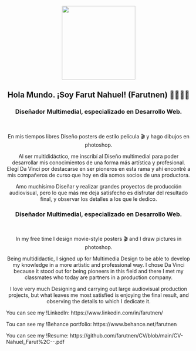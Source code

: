 
<p align="center" width="300">
   <img align="center" width="200" src="https://avatars.githubusercontent.com/u/108547192?s=400&u=a6f7cc0e7b3ed82bdf076a89b8ede00db806ba00&v=4" />
   <h2 align="center">Hola Mundo. ¡Soy Farut Nahuel! (Farutnen) 👋👨🏻‍💻</h2>
</p>
 <h3 align="center"> Diseñador Multimedial, especializado en Desarrollo Web.</h3>
 <br>
<p align="center">En mis tiempos libres Diseño posters de estilo película 🎬 y hago dibujos en photoshop. </p>
<p align="center">Al ser multididáctico, me inscribí al Diseño multimedial para poder desarrollar mis conocimientos de una forma más artística y profesional. Elegí Da Vinci por destacarse en ser pioneros en esta rama y ahí encontré a mis compañeros de curso que hoy en día somos socios de una productora.</p>
<p align="center">Amo muchísimo Diseñar y realizar grandes proyectos de producción audiovisual, pero lo que más me deja satisfecho es disfrutar del resultado final, y observar los detalles a los que le dedico.</p>


 <h3 align="center"> Diseñador Multimedial, especializado en Desarrollo Web.</h3>
 <br>
<p align="center">In my free time I design movie-style posters 🎬 and I draw pictures in photoshop. </p>
<p align="center">Being multididactic, I signed up for Multimedia Design to be able to develop my knowledge in a more artistic and professional way. I chose Da Vinci because it stood out for being pioneers in this field and there I met my classmates who today are partners in a production company.</p>
<p align="center">I love very much Designing and carrying out large audiovisual production projects, but what leaves me most satisfied is enjoying the final result, and observing the details to which I dedicate it.</p>

<p aling="center">You can see my !LinkedIn: https://www.linkedin.com/in/farutnen/ </p>

<p aling="center">Tou can see my !Behance portfolio: https://www.behance.net/farutnen </p> 

<p aling="center">You can see my !Resume: https://github.com/farutnen/CV/blob/main/CV-Nahuel_Farut%2C--.pdf </p>



<!--
**farutnen/farutnen** is a ✨ _special_ ✨ repository because its `README.md` (this file) appears on your GitHub profile.

Here are some ideas to get you started:

- 🔭 I’m currently working on ...
- 🌱 I’m currently learning ...
- 👯 I’m looking to collaborate on ...
- 🤔 I’m looking for help with ...
- 💬 Ask me about ...
- 📫 How to reach me: ...
- 😄 Pronouns: ...
- ⚡ Fun fact: ...
-->
